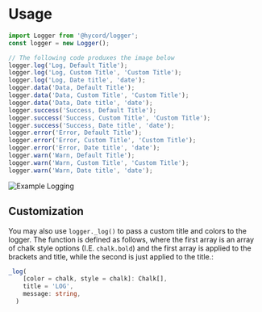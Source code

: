 # Usage

```typescript
import Logger from '@hycord/logger';
const logger = new Logger();

// The following code produxes the image below
logger.log('Log, Default Title');
logger.log('Log, Custom Title', 'Custom Title');
logger.log('Log, Date title', 'date');
logger.data('Data, Default Title');
logger.data('Data, Custom Title', 'Custom Title');
logger.data('Data, Date title', 'date');
logger.success('Success, Default Title');
logger.success('Success, Custom Title', 'Custom Title');
logger.success('Success, Date title', 'date');
logger.error('Error, Default Title');
logger.error('Error, Custom Title', 'Custom Title');
logger.error('Error, Date title', 'date');
logger.warn('Warn, Default Title');
logger.warn('Warn, Custom Title', 'Custom Title');
logger.warn('Warn, Date title', 'date');
```

![Example Logging](/public/example.png 'Example Logging')

## Customization

You may also use `logger._log()` to pass a custom title and colors to the logger. The function is defined as follows, where the first array is an array of chalk style options (I.E. `chalk.bold`) and the first array is applied to the brackets and title, while the second is just applied to the title.:

```ts
_log(
    [color = chalk, style = chalk]: Chalk[],
    title = 'LOG',
    message: string,
  )
```
